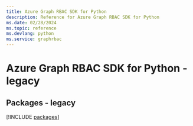 ```yaml
---
title: Azure Graph RBAC SDK for Python
description: Reference for Azure Graph RBAC SDK for Python
ms.date: 02/28/2024
ms.topic: reference
ms.devlang: python
ms.service: graphrbac
---
```

# Azure Graph RBAC SDK for Python - legacy
## Packages - legacy
[!INCLUDE [packages](graph-rbac-index.md)]